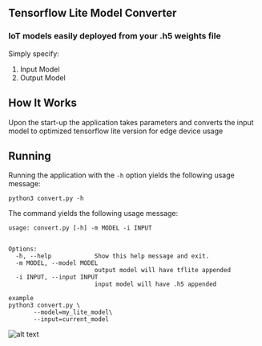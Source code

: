 ## Tensorflow Lite Model Converter
### IoT models easily deployed from your .h5 weights file

Simply specify: 

1. Input Model 
2. Output Model 

## How It Works

Upon the start-up the application takes parameters and converts the input model to optimized tensorflow lite version for edge device usage

## Running

Running the application with the `-h` option yields the following usage message:
```
python3 convert.py -h
```
The command yields the following usage message:
```
usage: convert.py [-h] -m MODEL -i INPUT
                                      

Options:
  -h, --help            Show this help message and exit.
  -m MODEL, --model MODEL
                        output model will have tflite appended
  -i INPUT, --input INPUT
                        input model will have .h5 appended
 
example 
python3 convert.py \
       --model=my_lite_model\
       --input=current_model
```

![alt text](hhttps://github.com/vvagias/cnvrg_ai_library_extras/blob/main/tensorflow-lite/tf_lite.png?raw=true)
